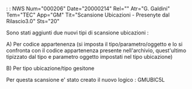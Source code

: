  :  : NWS Num="000206" Date="20000214" Rel="" Atr="G. Galdini" Tem="TEC" App="GM" Tit="Scansione Ubicazioni - Presenyte dal Rilascio3.0" Sts="20"

Sono stati aggiunti due nuovi tipi di scansione ubicazioni : 

A) Per codice appartenenza (si imposta il tipo/parametro/oggetto e lo si confronta con il codice appartenenza presente nell'archivio, quest'ultimo tipizzato dal tipo e parametro oggetto impostati
nel tipo ubicazione)

B) Per tipo ubicazione/tipo gesitone

Per questa scansione e' stato creato il nuovo logico : 
GMUBIC5L


